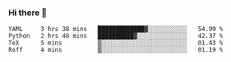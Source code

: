 ### Hi there 👋

<!--
**skywalkerwang98/skywalkerwang98** is a ✨ _special_ ✨ repository because its `README.md` (this file) appears on your GitHub profile.

Here are some ideas to get you started:

- 🔭 I’m currently working on ...
- 🌱 I’m currently learning ...
- 👯 I’m looking to collaborate on ...
- 🤔 I’m looking for help with ...
- 💬 Ask me about ...
- 📫 How to reach me: ...
- 😄 Pronouns: ...
- ⚡ Fun fact: ...
-->

<!--START_SECTION:waka-->
```text
YAML     3 hrs 38 mins   █████████████▓░░░░░░░░░░░   54.99 % 
Python   2 hrs 48 mins   ██████████▓░░░░░░░░░░░░░░   42.37 % 
TeX      5 mins          ▒░░░░░░░░░░░░░░░░░░░░░░░░   01.43 % 
Roff     4 mins          ▒░░░░░░░░░░░░░░░░░░░░░░░░   01.19 % 
```
<!--END_SECTION:waka-->
